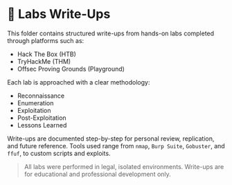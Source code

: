 # 🧪 Labs Write-Ups

This folder contains structured write-ups from hands-on labs completed through platforms such as:

- Hack The Box (HTB)
- TryHackMe (THM)
- Offsec Proving Grounds (Playground)

Each lab is approached with a clear methodology:
- Reconnaissance
- Enumeration
- Exploitation
- Post-Exploitation
- Lessons Learned

Write-ups are documented step-by-step for personal review, replication, and future reference. Tools used range from `nmap`, `Burp Suite`, `Gobuster`, and `ffuf`, to custom scripts and exploits.

> All labs were performed in legal, isolated environments. Write-ups are for educational and professional development only.

